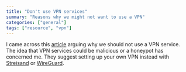 ```yaml
---
title: "Don't use VPN services"
summary: "Reasons why we might not want to use a VPN"
categories: ["general"]
tags: ["resource", "vpn"]
---
```


I came across this [article](https://gist.github.com/joepie91/5a9909939e6ce7d09e29) arguing why we should not use a VPN service. The idea that VPN services could be malicious or a honeypot has concerned me. They suggest setting up your own VPN instead with [Streisand](https://github.com/StreisandEffect/streisand) or [WireGuard](https://www.wireguard.com/).
